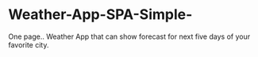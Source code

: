 # Weather-App-SPA-Simple-
One page.. Weather App that can show forecast for next five days of your favorite city. 

